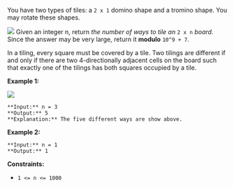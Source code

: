 You have two types of tiles: a `2 x 1` domino shape and a tromino shape. You may rotate these shapes.

![](https://assets.leetcode.com/uploads/2021/07/15/lc-domino.jpg)
Given an integer n, return *the number of ways to tile an* `2 x n` *board*. Since the answer may be very large, return it **modulo** `10^9 + 7`.

In a tiling, every square must be covered by a tile. Two tilings are different if and only if there are two 4-directionally adjacent cells on the board such that exactly one of the tilings has both squares occupied by a tile.

**Example 1:**

![](https://assets.leetcode.com/uploads/2021/07/15/lc-domino1.jpg)

```
**Input:** n = 3
**Output:** 5
**Explanation:** The five different ways are show above.

```

**Example 2:**


```
**Input:** n = 1
**Output:** 1

```

**Constraints:**

* `1 <= n <= 1000`
